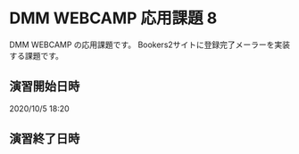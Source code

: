 # DMM WEBCAMP 応用課題 8

DMM WEBCAMP の応用課題です。
Bookers2サイトに登録完了メーラーを実装する課題です。

## 演習開始日時

2020/10/5 18:20

## 演習終了日時

